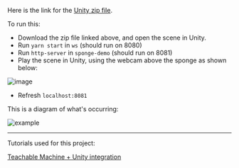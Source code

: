 Here is the link for the [Unity zip file](https://drive.google.com/file/d/1J4TJwjrrh0EYce4pBgECPO3mM1J6z02V/view?usp=sharing).

To run this:

- Download the zip file linked above, and open the scene in Unity.
- Run `yarn start` in `ws` (should run on 8080)
- Run `http-server` in `sponge-demo` (should run on 8081)
- Play the scene in Unity, using the webcam above the sponge as shown below:

![image](https://github.com/jerryliangxia/capstone-project/assets/60997074/b61acc17-4a38-42b5-ae4d-2372a2765376)

- Refresh `localhost:8081`

This is a diagram of what's occurring:

![example](https://github.com/jerryliangxia/capstone-project/assets/60997074/5abf039d-26e9-49ca-877a-5d8a8dc22beb)

---

Tutorials used for this project:

[Teachable Machine + Unity integration](https://www.youtube.com/watch?app=desktop&v=NxIpr2yn21M)
